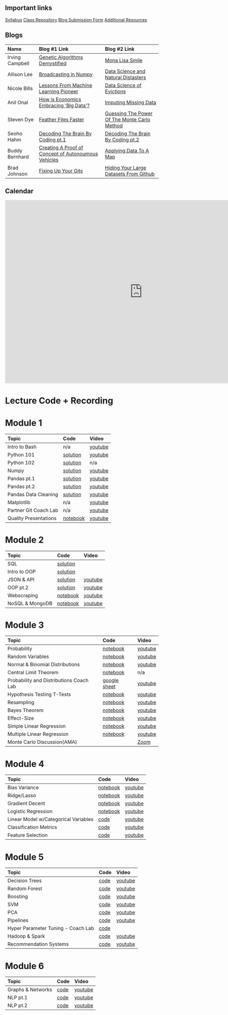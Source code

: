 ## Important links 

[Syllabus](https://drive.google.com/file/d/1GV1nO8scPDJ6YRjHhkZdivPyLsZ90CQx/view?usp=sharing)
[Class Repository](https://github.com/learn-co-students/dc-ds-100719)
[Blog Submission Form](https://forms.gle/ZY6mA2pyRRnhUiem9)
[Additional Resources](https://drive.google.com/open?id=1qYxioNRi3tJmA-PrsdJZm16RDEnyk_fsLLETlCRsScU)

## Blogs
|  Name | Blog #1 Link | Blog #2 Link |
|:---|:---|:---|
|  Irving Campbell | [Genetic Algorithms Demystified](https://medium.com/@irving.campbell/genetic-algorithms-demystified-71d664afd961) | [Mona Lisa Smile](https://medium.com/@irving.campbell/mona-lisa-smile-334a28abf0b) |
|  Allison Lee | [Broadcasting in Numpy](https://medium.com/@allison.alee/broadcasting-in-numpy-a-primer-87cc5d299afa) | [Data Science and Natural Distasters](https://medium.com/@allison.alee/data-science-and-natural-disasters-9488d2559877) |
|  Nicole Bills | [Lessons From Machine Learning Pioneer](https://medium.com/@nicolejaneway/lessons-from-machine-learning-pioneer-predata-625c6de4b076) | [Data Science of Evictions](https://medium.com/@nicolejaneway/data-science-of-evictions-874a41f3cc36) |
|  Anil Onal | [How is Economics Embracing 'Big Data'?](https://medium.com/p/10de60630f4c/edit) | [Imputing Missing Data](https://medium.com/p/40eb95f0b9d1/edit) |
|  Steven Dye | [Feather Files Faster](https://medium.com/@steven.p.dye/feather-files-faster-than-the-speed-of-light-d4666ce24387) | [Guessing The Power Of The Monte Carlo Method](https://medium.com/@steven.p.dye/just-keep-guessing-the-power-of-the-monte-carlo-method-f06bc6f33d19) |
|  Seoho Hahm | [Decoding The Brain By Coding pt.1](https://medium.com/@seoho.h/decoding-the-brain-by-coding-1-c4f8aa7118ac) | [Decoding The Brain By Coding pt.2](https://medium.com/@seoho.h/decoding-the-brain-by-coding-2-85903d0a90e7) |
|  Buddy Bernhard | [Creating A Proof of Concept of Autonoumous Vehicles](https://medium.com/@budsmaterial/using-data-science-python-and-an-rc-car-to-create-a-proof-of-concept-autonomous-vehicle-85aa6a90d47b) | [Applying Data To A Map](https://medium.com/@budsmaterial/applying-data-to-a-map-a65816147c56)|
|  Brad Johnson | [Fixing Up Your Gits](https://medium.com/@climatebrad/fixing-up-your-gits-6389884f94ae) | [Hiding Your Large Datasets From Github](https://medium.com/@climatebrad/hiding-your-large-datasets-from-github-14a3674c539c) |


## Calendar

<iframe src="https://calendar.google.com/calendar/embed?height=600&amp;wkst=1&amp;bgcolor=%23ffffff&amp;ctz=America%2FNew_York&amp;src=ZmxhdGlyb25zY2hvb2wuY29tXzY0bGtyZ2xtbzRncmk2ZzlsdDdldWM2ODhjQGdyb3VwLmNhbGVuZGFyLmdvb2dsZS5jb20&amp;color=%23AD1457&amp;showTitle=0&amp;showPrint=0&amp;showTabs=0&amp;showCalendars=0&amp;showTz=0&amp;mode=WEEK" style="border-width:0" width="900" height="600" frameborder="0" scrolling="no"></iframe>

# Lecture Code + Recording
# Module 1

| Topic                                  | Code                | Video                |
|:---|:---|:---|
|Intro to Bash| n/a |[youtube](https://www.youtube.com/watch?v=fXbkHaPrkF8)|
|Python 101|[solution](https://github.com/learn-co-students/dc-ds-100719/tree/master/module-1/week-1/day-2-python-1)|[youtube](https://www.youtube.com/watch?v=kilgQH4hLhQ)|
|Python 102|[solution](https://github.com/learn-co-students/dc-ds-100719/tree/master/module-1/week-1/day-3-python-2)| n/a|
|Numpy|[solution](https://github.com/learn-co-students/dc-ds-100719/blob/master/module-1/week-1/day-4-libraries-numpy/libraries-numpy-enkeboll.ipynb)|[youtube](https://youtu.be/nNr-dUMHMIQ)|
|Pandas pt.1|[solution](https://github.com/learn-co-students/dc-ds-100719/blob/master/module-1/week-1/day-5-pandas-1/pandas-1-enkeboll.ipynb)|[youtube](https://www.youtube.com/watch?v=3jo2w4BHiCc)|
|Pandas pt.2|[solution](https://github.com/learn-co-students/dc-ds-100719/blob/master/module-1/week-2/day-6-pandas-part-2/manipulating_data_with_pandas_Ali.ipynb)|[youtube](https://youtu.be/QWK1XvmqfVk)|
|Pandas Data Cleaning|[solution](https://github.com/learn-co-students/dc-ds-100719/blob/master/module-1/week-2/day-7-cleaning_data_pandas/pandas-3-data-cleaning-mmitchell.ipynb)|[youtube](https://youtu.be/sxr12YlToqM)|
|Matplotlib|n/a|[youtube](https://www.youtube.com/watch?v=yhkekd8q_7U)|
|Partner Git Coach Lab| n/a |[youtube](https://youtu.be/uGZVttInQ1M)|
|Quality Presentations|[notebook](https://github.com/learn-co-students/dc-ds-100719/tree/master/module-1/week-2/day-5-quality-presentations)|[youtube](https://youtu.be/sqwY7Hlg0Qg)|

# Module 2
| Topic                                  | Code                | Video                |
|:---|:---|:---|
|SQL |[solution](https://github.com/learn-co-students/dc-ds-100719/blob/master/module-2/week-1/day-1-sql-pandas/sql-to-pandas-solutions.ipynb)||
|Intro to OOP|[solution](https://github.com/learn-co-students/dc-ds-100719/blob/master/module-2/week-1/day-2-object-oriented-programming/OOP.ipynb)||
|JSON & API|[solution](https://github.com/learn-co-students/dc-ds-100719/blob/master/module-2/week-2/day-1-json-apis/json-api-enkeboll.ipynb)|[youtube](https://www.youtube.com/watch?v=hJcqRn7UkUE)|
|OOP pt.2|[solution](https://github.com/learn-co-students/dc-ds-100719/blob/master/module-2/week-2/day-1-more-oop/oop-2-enkeboll.ipynb)|[youtube](https://www.youtube.com/watch?v=3c0tidOXXq0)|
|Webscraping|[notebook](https://github.com/learn-co-students/dc-ds-100719/blob/master/module-2/week-2/day-2-webscraping/webscraping-enkeboll.ipynb)|[youtube](https://www.youtube.com/watch?v=yfleNKC--Ig)|
|NoSQL & MongoDB|[notebook](https://github.com/learn-co-students/dc-ds-100719/blob/master/module-2/week-2/day-4-nosql-mongo/nosql.ipynb)|[youtube](https://www.youtube.com/watch?v=HlQc7iar0RA)|

# Module 3
| Topic                                  | Code                | Video                |
|:---|:---|:---|
|Probability|[notebook](https://github.com/learn-co-students/dc-ds-100719/blob/master/module-3/week-1/day-1-probability/probability_1007.ipynb)|[youtube](https://youtu.be/5kfwir3rvIY)|
|Random Variables|[notebook](https://github.com/learn-co-students/dc-ds-100719/blob/master/module-3/week-1/day-2-Random_variables/Distributions.ipynb) |[youtube](https://youtu.be/qSku113_G3s)|
|Normal & Binomial Distributions | [notebook](https://github.com/learn-co-students/dc-ds-100719/blob/master/module-3/week-1/day-3-Sampling_distribution_CLT/Normal_Binomial_Sampling_Distributions.ipynb) | [youtube](https://youtu.be/b3-r5N-ZFqY)|
|Central Limit Theorem| [notebook](https://github.com/learn-co-students/dc-ds-100719/blob/master/module-3/week-1/day-4-CLT/CLT_Hypothsis_testing.ipynb)| n/a |
|Probability and Distributions Coach Lab | [google sheet](https://docs.google.com/document/d/1lTD4KbUtPoZUKmJGZOk2KXx_ub9J1w7C-t-Rrgtb9-g/edit?usp=sharing) | [youtube]( https://youtu.be/llhsgMtzsuw) |
|Hypothesis Testing T-Tests|  [notebook](https://github.com/learn-co-students/dc-ds-100719/blob/master/module-3/week-1/day-5-Hypothesis%20Testing-T-tests/hypothesis_testing_final.ipynb)|[youtube](https://youtu.be/FcV-lgt4i18)|
|Resampling|[notebook](https://github.com/learn-co-students/dc-ds-100719/tree/master/module-3/week-2/day-1-resampling)|[youtube](https://youtu.be/RwgjK5LH2SA)|
|Bayes Theorem|[notebook](https://github.com/learn-co-students/dc-ds-100719/tree/master/module-3/week-2/day-2-Bayes_theorem)|[youtube](https://youtu.be/YXDoWrl8Kd0)|
|Effect-Size|[notebook](https://github.com/learn-co-students/dc-ds-100719/tree/master/module-3/week-2/day-3-Power_effect_size)|[youtube](https://youtu.be/lQNFKHdBgpo)|
|Simple Linear Regression|[notebook](https://github.com/learn-co-students/dc-ds-100719/tree/master/module-3/week-2/day-4-simple_linear_regression)|[youtube](https://youtu.be/hgjagUMu8Lc)|
|Multiple Linear Regression|[notebook](https://github.com/learn-co-students/dc-ds-100719/tree/master/module-3/week-2/day-5-multiple_linear_regression)|[youtube](https://www.youtube.com/watch?v=HL5PSwhm9cE&feature=youtu.be)|
|Monte Carlo Discussion(AMA)||[Zoom](https://wework.zoom.us/recording/detail?meeting_id=AfLq5eRdQBCJ2PVZTosOtw%3D%3D)|


# Module 4
| Topic                                  | Code                | Video                |
|:---|:---|:---|
|Bias Variance|[notebook](https://github.com/learn-co-students/dc-ds-100719/tree/master/module-4/day-1-Polynomial_Bias-Variance)|[youtube](https://youtu.be/qZtPH9EQbHw)|
| Ridge/Lasso | [notebook](https://github.com/learn-co-students/dc-ds-100719/tree/master/module-4/week-1/day-2-Regularization) | [youtube](https://youtu.be/kna7gxsv5Y0)
|Gradient Decent|[notebook](https://github.com/learn-co-students/dc-ds-100719/tree/master/module-4/week-1/Day-2-GradientDescent)| [youtube](https://youtu.be/5XfG2V4Nc3E)|
|Logistic Regression| [notebook](https://github.com/learn-co-students/dc-ds-100719/tree/master/module-4/week-1/Day-3-Logistic_Regression)|[youtube](https://youtu.be/SiIDixbNRD8)|
| Linear Model w/Categorical Variables| [code]() | [youtube](https://youtu.be/KyUgDlDl8wc) | 
|Classification Metrics| [code](https://github.com/learn-co-students/dc-ds-100719/tree/master/module-4/week-1/Day-4-Classification_metrics) | [youtube](https://youtu.be/lb1dSUzWRCo) |
|Feature Selection| [code](https://github.com/learn-co-students/dc-ds-100719/tree/master/module-4/week-1/day-5-Feature_Selection/feature_selection) | [youtube](ttps://youtu.be/fvbPpT8OtKQ)|

# Module 5
| Topic                                  | Code                | Video                |
|:---|:---|:---|
| Decision Trees|[code](https://github.com/learn-co-students/dc-ds-100719/tree/master/module-5/week-1/day-1-Decision_trees)|[youtube](https://youtu.be/QUkaZmKJFHU)|
|Random Forest|[code](https://github.com/learn-co-students/dc-ds-100719/tree/master/module-5/week-1/day-2-Random_forests)|[youtube](https://youtu.be/22OBuDZlOIw)|
|Boosting|[code](https://github.com/learn-co-students/dc-ds-100719/tree/master/module-5/week-1/day-3-Boosting)|[youtube](https://youtu.be/bP9t9cxmfL0)|
|SVM|[code](https://github.com/learn-co-students/dc-ds-100719/tree/master/module-5/week-1/day-4-SVM)|[youtube]()|
|PCA|[code](https://github.com/learn-co-students/dc-ds-100719/tree/master/module-5/week-1/day-6-PCA)|[youtube](https://youtu.be/uEIflceIEnY)|
|Pipelines|[code](https://github.com/learn-co-students/dc-ds-100719/tree/master/module-5/week-1/day-7-pipelines)|[youtube]( https://youtu.be/7u_TlUD8ymQ)|
| Hyper Parameter Tuning - Coach Lab | [code](https://github.com/learn-co-students/dc-ds-100719/tree/master/module-5/week-1/hyperparameter_tuning_coach_lab) | |
| Hadoop & Spark | [code](https://github.com/learn-co-students/dc-ds-100719/tree/master/module-5/week-1/day-8-hadoop-pyspark) | [youtube](https://www.youtube.com/watch?v=ZiB7vvi8KNs&list=PLc6AmvC5ZybyIR5_KkkNdcVYMNjZkpbik&index=23&t=0s) |
| Recommendation Systems | [code](https://github.com/learn-co-students/dc-ds-100719/tree/master/module-5/week-1/day-9-recommendation-systems) | [youtube](https://www.youtube.com/watch?v=rY28ojjKouo&list=PLc6AmvC5ZybyIR5_KkkNdcVYMNjZkpbik&index=24&t=0s) |

# Module 6 
| Topic                                  | Code                | Video                |
|:---|:---|:---|
| Graphs & Networks | [code](https://github.com/learn-co-students/dc-ds-100719/tree/master/module-6/day-1-networks-graphs) | [youtube](https://youtu.be/_k02r5LP2sI) |
| NLP pt.1 | [code](https://github.com/learn-co-students/dc-ds-100719/tree/master/module-6/day-2-nlp-1) | [youtube](https://www.youtube.com/KU_K69B_dC0)|
| NLP pt.2 | [code](https://github.com/learn-co-students/dc-ds-100719/tree/master/module-6/day-2-nlp-2) | [youtube](https://youtu.be/joRVaiPGj_Y) |

